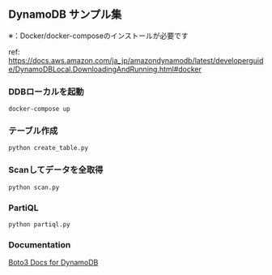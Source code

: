 ## DynamoDB サンプル集

※：Docker/docker-composeのインストールが必要です

ref: https://docs.aws.amazon.com/ja_jp/amazondynamodb/latest/developerguide/DynamoDBLocal.DownloadingAndRunning.html#docker

### DDBローカルを起動

```shell
docker-compose up
```

### テーブル作成

```shell
python create_table.py
```

### Scanしてデータを全取得

```shell
python scan.py
```

### PartiQL

```shell
python partiql.py 
```

### Documentation

[Boto3 Docs for DynamoDB](https://boto3.amazonaws.com/v1/documentation/api/latest/guide/dynamodb.html)